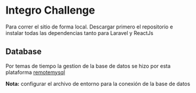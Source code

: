 # Integro Challenge

Para correr el sitio de forma local. Descargar primero el repositorio e instalar todas las dependencias tanto para Laravel y ReactJs

## Database

Por temas de tiempo la gestion de la base de datos se hizo por esta plataforma [remotemysql](https://remotemysql.com/)

**Nota:** configurar el archivo de entorno para la conexión de la base de datos